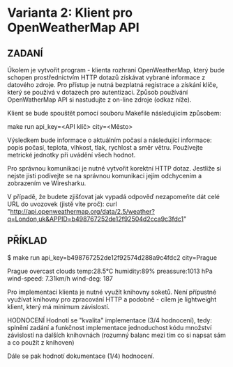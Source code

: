 # Varianta 2: Klient pro OpenWeatherMap API

## ZADANÍ

Úkolem je vytvořit program - klienta rozhraní OpenWeatherMap, který bude schopen prostřednictvím HTTP dotazů získávat vybrané informace z datového zdroje. Pro přístup je nutná bezplatná registrace a získání klíče, který se používá v dotazech pro autentizaci. Způsob používání OpenWatherMap API si nastudujte z on-line zdroje (odkaz níže).

Klient se bude spouštět pomocí souboru Makefile následujícím způsobem:

make run api_key=<API klíč> city=<Město>


Výsledkem bude informace o aktuálním počasí a následující informace: popis počasí, teplota, vlhkost, tlak, rychlost a směr větru. Používejte metrické jednotky při uvádění všech hodnot.

Pro správnou komunikaci je nutné vytvořit korektní HTTP dotaz. Jestliže si nejste jisti podívejte se na správnou komunikaci jejím odchycením a zobrazením ve Wiresharku. 

V případě, že budete zjišťovat jak vypadá odpověď nezapomeňte dát celé URL do uvozovek (jistě víte proč):
curl "http://api.openweathermap.org/data/2.5/weather?q=London,uk&APPID=b498767252de12f92504d2cca9c3fdc1"


## PŘÍKLAD

$ make run api_key=b498767252de12f92574d288a9c4fdc2 city=Prague

Prague
overcast clouds
temp:28.5°C
humidity:89%
preassure:1013 hPa
wind-speed: 7.31km/h
wind-deg: 187


Pro implementaci klienta je nutné využít knihovny soketů. Není přípustné využívat knihovny pro zpracování HTTP a podobně - cílem je lightweight klient, který má minimum závislostí. 


HODNOCENÍ
Hodnotí se "kvalita" implementace (3/4 hodnocení), tedy:
splnění zadání a funkčnost implementace
jednoduchost kódu
množství závislostí na dalších knihovnách (rozumný balanc mezi tím co si napsat sám a co použít z knihoven)

Dále se pak hodnotí dokumentace (1/4) hodnocení.
